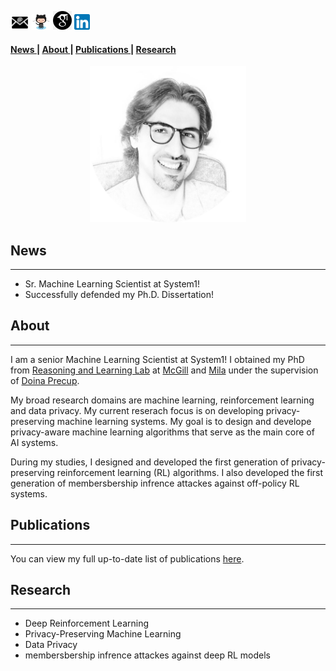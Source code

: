 <p><a href="mailto:gomrokma@mila.quebec"><img src="images/social/email_bw.png" width="30" /></a>   
<a href="https://github.com/maziarg"><img src="images/social/github_cat.png" width="30" /></a>   
<a href="https://scholar.google.com/citations?user=bVazxq8AAAAJ&hl=en&oi=ao"><img src="images/social/gscholar.png" width="30" /></a>   
<a href="https://www.linkedin.com/in/maziar-gomrokchi-ba1418224/"><img src="images/social/linkedin.png" width="25" /></a></p>

#### <a href = "#News"> News </a>  | <a href = "#About"> About </a> | <a href = "#Projects"> Publications </a> | <a href = "#Research"> Research </a> 
 
<p align="center">
  <img src="images/Maziar-c.png" width="250"/>


<h2 id="News">News</h2> 
<hr>
<ul>
<li> Sr. Machine Learning Scientist at System1! </li>
<li> Successfully defended my Ph.D. Dissertation! </li>
</ul>
 

<h2 id="About">About</h2> 
<hr>
 I am a senior Machine Learning Scientist at System1! I obtained my PhD from <a href="http://rl.cs.mcgill.ca//">Reasoning and Learning Lab</a> at <a href="https://www.mcgill.ca//">McGill</a> and <a href="https://mila.quebec/en/">Mila</a> under the supervision of <a href="http://rl.cs.mcgill.ca/people/doina-precup/">Doina Precup</a>.

My broad research domains are machine learning, reinforcement learning and data privacy. My current reserach focus is on developing privacy-preserving machine learning systems. My goal is to design and develope privacy-aware machine learning algorithms that serve as the main core of AI systems. 

During my studies, I designed and developed the first generation of privacy-preserving reinforcement learning (RL) algorithms. I also developed the first generation of membersbership infrence attackes against off-policy RL systems.
  
<h2 id="Projects">Publications</h2>
<hr>
 You can view my full up-to-date list of publications <a href="https://scholar.google.com/citations?user=bVazxq8AAAAJ&hl=en&oi=ao">here</a>. 

<h2 id="Research">Research</h2> 
<hr>
<ul>
<li>Deep Reinforcement Learning</li>
<li>Privacy-Preserving Machine Learning </li>
<li>Data Privacy </li>
<li>membersbership infrence attackes against deep RL models </li>
</ul>
